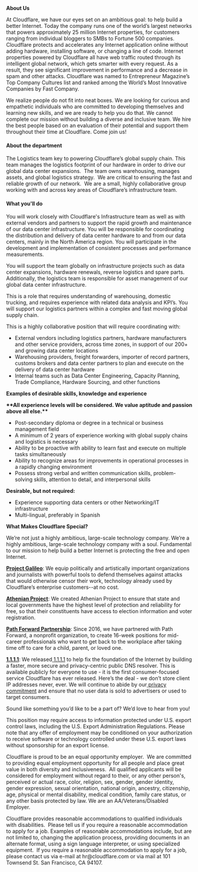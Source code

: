 <div class="content-intro">
	<div><strong>About Us</strong></div>
	<div>
		<p><span style="font-weight: 400;">At Cloudflare, we have our eyes set on an ambitious goal: to help build a better Internet. Today the company runs one of the world’s largest networks that powers approximately 25 million Internet properties, for customers ranging from individual bloggers to SMBs to Fortune 500 companies. Cloudflare protects and accelerates any Internet application online without adding hardware, installing software, or changing a line of code. Internet properties powered by Cloudflare all have web traffic routed through its intelligent global network, which gets smarter with every request. As a result, they see significant improvement in performance and a decrease in spam and other attacks. Cloudflare was named to Entrepreneur Magazine’s Top Company Cultures list and ranked among the World’s Most Innovative Companies by Fast Company.</span><span style="font-weight: 400;">&nbsp;</span></p>
		<p><span style="font-weight: 400;">We realize people do not fit into neat boxes. We are looking for curious and empathetic individuals who are committed to developing themselves and learning new skills, and we are ready to help you do that. We cannot complete our mission without building a diverse and inclusive team. We hire the best people based on an evaluation of their potential and support them throughout their time at Cloudflare. Come join us!&nbsp;</span></p>
	</div>
</div>
<h4>About the department</h4>
<p><span style="font-weight: 400;">The Logistics team key to powering Cloudflare’s global supply chain. This team manages the logistics footprint of our hardware in order to drive our global data center expansions.&nbsp; The team owns warehousing, manages assets, and global logistics strategy.&nbsp; We are critical to ensuring the fast and reliable growth of our network.&nbsp; We are a small, highly collaborative group working with and across key areas of Cloudflare’s infrastructure team.</span></p>
<h4>What you'll do</h4>
<p><span style="font-weight: 400;">You will work closely with Cloudflare's Infrastructure team as well as with external vendors and partners to support the rapid growth and maintenance of our data center infrastructure. You will be responsible for coordinating the distribution and delivery of data center hardware to and from our data centers, mainly in the North America region. You will participate in the development and implementation of consistent processes and performance measurements.</span></p>
<p><span style="font-weight: 400;">You will support the team globally on infrastructure projects such as data center expansions, hardware renewals, reverse logistics and spare parts. Additionally, the logistics team is responsible for asset management of our global data center infrastructure.</span></p>
<p><span style="font-weight: 400;">This is a role that requires understanding of warehousing, domestic trucking, and requires experience with related data analysis and KPI’s. You will support our logistics partners within a complex and fast moving global supply chain.</span></p>
<p><span style="font-weight: 400;">This is a highly collaborative position that will require coordinating with:</span></p>
<ul>
	<li><span style="font-weight: 400;">External vendors including logistics partners, hardware manufacturers and other service providers, across time zones, in support of our 200+ and growing data center locations</span></li>
	<li><span style="font-weight: 400;">Warehousing providers, freight forwarders, importer of record partners, customs brokers and data center partners to plan and execute on the delivery of data center hardware</span></li>
	<li><span style="font-weight: 400;">Internal teams such as Data Center Engineering, Capacity Planning, Trade Compliance, Hardware Sourcing, and other functions</span></li>
</ul>
<p><strong>Examples of desirable skills, knowledge and experience</strong></p>
<p><strong>**All experience levels will be considered. We value aptitude and passion above all else.**</strong></p>
<ul>
	<li><span style="font-weight: 400;">Post-secondary diploma or degree in a technical or business management field</span></li>
	<li><span style="font-weight: 400;">A minimum of 2 years of experience working with global supply chains and logistics is necessary</span></li>
	<li><span style="font-weight: 400;">Ability to be proactive with ability to learn fast and execute on multiple tasks simultaneously</span></li>
	<li><span style="font-weight: 400;">Ability to recognize areas for improvements in operational processes in a rapidly changing environment</span></li>
	<li><span style="font-weight: 400;">Possess strong verbal and written communication skills, problem-solving skills, attention to detail, and interpersonal skills</span></li>
</ul>
<p><strong>Desirable, but not required:</strong></p>
<ul>
	<li><span style="font-weight: 400;">Experience supporting data centers or other Networking/IT infrastructure</span></li>
	<li><span style="font-weight: 400;">Multi-lingual, preferably in Spanish</span></li>
</ul>
<div class="content-conclusion">
	<p><strong>What Makes Cloudflare Special?</strong></p>
	<p><span style="font-weight: 400;">We’re not just a highly ambitious, large-scale technology company. We’re a highly ambitious, large-scale technology company with a soul. Fundamental to our mission to help build a better Internet is protecting the free and open Internet.</span></p>
	<p><a href="https://blog.cloudflare.com/protecting-free-expression-online/"><strong>Project Galileo</strong></a><span style="font-weight: 400;">: We equip politically and artistically important organizations and journalists with powerful tools to defend themselves against attacks that would otherwise censor their work, technology already used by Cloudflare’s enterprise customers--at no cost.</span></p>
	<p><strong><a href="https://www.cloudflare.com/athenian/">Athenian Project</a></strong><span style="font-weight: 400;">: We created Athenian Project to ensure that state and local governments have the highest level of protection and reliability for free, so that their constituents have access to election information and voter registration.</span></p>
	<p><a href="https://blog.cloudflare.com/tag/path-forward/"><strong>Path Forward Partnership</strong></a><span style="font-weight: 400;">: Since 2016, we have partnered with Path Forward, a nonprofit organization, to create 16-week positions for mid-career professionals who want to get back to the workplace after taking time off to care for a child, parent, or loved one.</span></p>
	<p><a href="https://1.1.1.1/"><strong>1.1.1.1</strong></a><span style="font-weight: 400;">: We released</span><a href="https://1.1.1.1/"> <span style="font-weight: 400;">1.1.1.1</span></a><span style="font-weight: 400;"> to help fix the foundation of the Internet by building a faster, more secure and privacy-centric public DNS resolver. This is available publicly for everyone to use - it is the first consumer-focused service Cloudflare has ever released. Here’s the deal - we don’t store client IP addresses never, ever. We will continue to abide by our</span><a href="https://developers.cloudflare.com/1.1.1.1/privacy/public-dns-resolver"> privacy commitment</a><span style="font-weight: 400;"> and ensure that no user data is sold to advertisers or used to target consumers.</span></p>
	<p><span style="font-weight: 400;">Sound like something you’d like to be a part of? We’d love to hear from you!</span></p>
	<p><span style="font-weight: 400;">This position may require access to information protected under U.S. export control laws, including the U.S. Export Administration Regulations. Please note that any offer of employment may be conditioned on your authorization to receive software or technology controlled under these U.S. export laws without sponsorship for an export license.</span></p>
	<p><span style="font-weight: 400;">Cloudflare is proud to be an equal opportunity employer. &nbsp;We are committed to providing equal employment opportunity for all people and place great value in both diversity and inclusiveness. &nbsp;All qualified applicants will be considered for employment without regard to their, or any other person's, perceived or actual</span> <span style="font-weight: 400;">race, color, religion, sex, gender, gender identity, gender expression, sexual orientation, national origin, ancestry, citizenship, age, physical or mental disability, medical condition, family care status, or any other basis protected by law. </span><span style="font-weight: 400;">We are an AA/Veterans/Disabled Employer.</span></p>
	<p><span style="font-weight: 400;">Cloudflare provides reasonable accommodations to qualified individuals with disabilities. &nbsp;Please tell us if you require a reasonable accommodation to apply for a job. Examples of reasonable accommodations include, but are not limited to, changing the application process, providing documents in an alternate format, using a sign language interpreter, or using specialized equipment. &nbsp;If you require a reasonable accommodation to apply for a job, please contact us via e-mail at </span><span style="font-weight: 400;">hr@cloudflare.com</span><span style="font-weight: 400;"> or via mail at 101 Townsend St. San Francisco, CA 94107.</span></p>
</div>